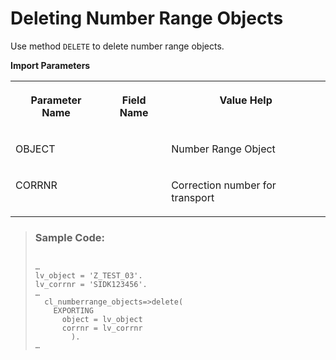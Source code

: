<!-- loio5213a1d09ac14e7d85153ecbf264a106 -->

# Deleting Number Range Objects

Use method `DELETE` to delete number range objects.

**Import Parameters**


<table>
<tr>
<th valign="top">

Parameter Name



</th>
<th valign="top">

Field Name



</th>
<th valign="top">

Value Help



</th>
</tr>
<tr>
<td valign="top">

OBJECT



</td>
<td valign="top">

 



</td>
<td valign="top">

Number Range Object



</td>
</tr>
<tr>
<td valign="top">

CORRNR



</td>
<td valign="top">

 



</td>
<td valign="top">

Correction number for transport



</td>
</tr>
</table>

> ### Sample Code:  
> ```
> 
> …
> lv_object = 'Z_TEST_03'.
> lv_corrnr = 'SIDK123456'.
> …
>   cl_numberrange_objects=>delete(
>     EXPORTING
>       object = lv_object
>       corrnr = lv_corrnr
>         ).
> …
> 
> ```


